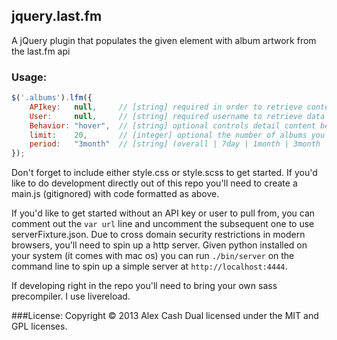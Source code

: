 ## jquery.last.fm

A jQuery plugin that populates the given element with album artwork from the last.fm api

### Usage:
```javascript
$('.albums').lfm({
	APIkey:   null,     // [string] required in order to retrieve content from last.fm
	User:     null,     // [string] required username to retrieve data for
	Behavior: "hover",  // [string] optional controls detail content behavior. can be changed to 'click'
	limit:    20,       // [integer] optional the number of albums you'd like to show. max of 50
	period:   "3month"  // [string] (overall | 7day | 1month | 3month | 6month | 12month) optional the period of time for which to retrieve top albums
});
```

Don't forget to include either style.css or style.scss to get started. If you'd like to do development directly out of this repo you'll need to create a main.js (gitignored) with code formatted as above.

If you'd like to get started without an API key or user to pull from, you can comment out the `var url` line and uncomment the subsequent one to use serverFixture.json. Due to cross domain security restrictions in modern browsers, you'll need to spin up a http server. Given python installed on your system (it comes with mac os) you can run `./bin/server` on the command line to spin up a simple server at `http://localhost:4444`.

If developing right in the repo you'll need to bring your own sass precompiler. I use livereload.

###License:
Copyright © 2013 Alex Cash
Dual licensed under the MIT and GPL licenses.